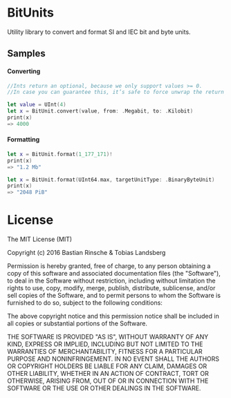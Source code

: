 # BitUnits
Utility library to convert and format SI and IEC bit and byte units.

## Samples
#### Converting
````swift
//Ints return an optional, because we only support values >= 0.
//In case you can guarantee this, it’s safe to force unwrap the return value

let value = UInt(4)
let x = BitUnit.convert(value, from: .Megabit, to: .Kilobit)
print(x)
=> 4000
````
#### Formatting
````swift
let x = BitUnit.format(1_177_171)!
print(x)
=> "1.2 Mb"
````
````swift
let x = BitUnit.format(UInt64.max, targetUnitType: .BinaryByteUnit)
print(x)
=> "2048 PiB"
````

# License
The MIT License (MIT)

Copyright (c) 2016 Bastian Rinsche & Tobias Landsberg

Permission is hereby granted, free of charge, to any person obtaining a copy
of this software and associated documentation files (the "Software"), to deal
in the Software without restriction, including without limitation the rights
to use, copy, modify, merge, publish, distribute, sublicense, and/or sell
copies of the Software, and to permit persons to whom the Software is
furnished to do so, subject to the following conditions:

The above copyright notice and this permission notice shall be included in all
copies or substantial portions of the Software.

THE SOFTWARE IS PROVIDED "AS IS", WITHOUT WARRANTY OF ANY KIND, EXPRESS OR
IMPLIED, INCLUDING BUT NOT LIMITED TO THE WARRANTIES OF MERCHANTABILITY,
FITNESS FOR A PARTICULAR PURPOSE AND NONINFRINGEMENT. IN NO EVENT SHALL THE
AUTHORS OR COPYRIGHT HOLDERS BE LIABLE FOR ANY CLAIM, DAMAGES OR OTHER
LIABILITY, WHETHER IN AN ACTION OF CONTRACT, TORT OR OTHERWISE, ARISING FROM,
OUT OF OR IN CONNECTION WITH THE SOFTWARE OR THE USE OR OTHER DEALINGS IN THE
SOFTWARE.


